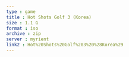 ```yaml
---
type : game
title : Hot Shots Golf 3 (Korea)
size : 1.1 G
format : iso
archive : zip
server : myrient
link2 : Hot%20Shots%20Golf%203%20%28Korea%29
---
```

